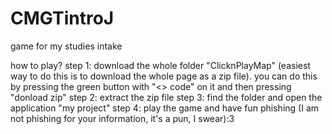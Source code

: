 # CMGTintroJ
game for my studies intake

how to play?
step 1: download the whole folder "ClicknPlayMap" (easiest way to do this is to download the whole page as a zip file).
        you can do this by pressing the green button with "<> code" on it and then pressing "donload zip"
step 2: extract the zip file
step 3: find the folder and open the application "my project"
step 4: play the game and have fun phishing (I am not phishing for your information, it's a pun, I swear):3
